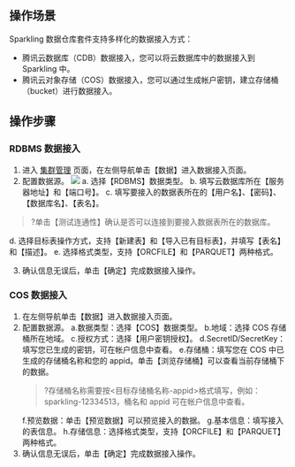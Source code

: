 ## 操作场景

Sparkling 数据仓库套件支持多样化的数据接入方式：

- 腾讯云数据库（CDB）数据接入，您可以将云数据库中的数据接入到 Sparkling 中。
- 腾讯云对象存储（COS）数据接入，您可以通过生成帐户密钥，建立存储桶（bucket）进行数据接入。

## 操作步骤

### RDBMS 数据接入

1. 进入 [集群管理](https://sparkling.cloud.tencent.com) 页面，在左侧导航单击【数据】进入数据接入页面。
2. 配置数据源。
![](https://main.qcloudimg.com/raw/b9bb80180f6531b0c2ed73eb38cd1a4e.png)
   a. 选择【RDBMS】数据类型。
   b. 填写云数据库所在【服务器地址】和【端口号】。
   c. 填写要接入的数据表所在的【用户名】、【密码】、【数据库名】、【表名】。
> ?单击【测试连通性】确认是否可以连接到要接入数据表所在的数据库。

 d.  选择目标表操作方式，支持【新建表】和【导入已有目标表】，并填写【表名】和【描述】。
 e.  选择格式类型，支持【ORCFILE】和【PARQUET】两种格式。

3. 确认信息无误后，单击【确定】完成数据接入操作。

### COS 数据接入

1. 在左侧导航单击【数据】进入数据接入页面。
2. 配置数据源。
   a.数据类型：选择【COS】数据类型。
   b.地域：选择 COS 存储桶所在地域。
   c.授权方式：选择【用户密钥授权】。
   d.SecretID/SecretKey：填写您已生成的密钥，可在帐户信息中查看。
   e.存储桶：填写您在 COS 中已生成的存储桶名称和您的 appid。单击【浏览存储桶】可以查看当前存储桶下的数据。
	 >?存储桶名称需要按<目标存储桶名称-appid>格式填写，例如：sparkling-12334513，桶名和 appid 可在帐户信息中查看。
	 >
   f.预览数据：单击【预览数据】可以预览接入的数据。
   g.基本信息：填写接入的表信息。
   h.存储信息：选择格式类型，支持【ORCFILE】和【PARQUET】两种格式。
3. 确认信息无误后，单击【确定】完成数据接入操作。





